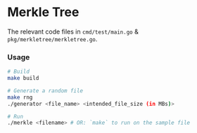 # Merkle Tree

The relevant code files in `cmd/test/main.go` & `pkg/merkletree/merkletree.go`.

### Usage

```bash
# Build
make build

# Generate a random file
make rng
./generator <file_name> <intended_file_size (in MBs)>

# Run
./merkle <filename> # OR: `make` to run on the sample file
```
